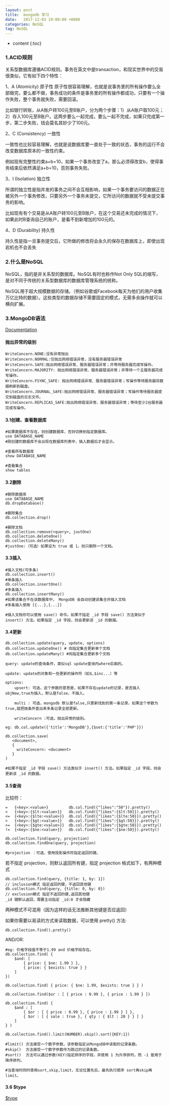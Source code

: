 ```yaml
---
layout: post
title:  mongodb 学习
date:   2017-12-03 19:00:00 +0800
categories: NoSQL
tag: NoSQL
---
```


* content
{:toc}

### 1.ACID规则

关系型数据库遵循ACID规则。事务在英文中是transaction，和现实世界中的交易很类似，它有如下四个特性：

1、A (Atomicity) 原子性
原子性很容易理解，也就是说事务里的所有操作要么全部做完，要么都不做，事务成功的条件是事务里的所有操作都成功，只要有一个操作失败，整个事务就失败，需要回滚。

比如银行转账，从A账户转100元至B账户，分为两个步骤：1）从A账户取100元；2）存入100元至B账户。这两步要么一起完成，要么一起不完成，如果只完成第一步，第二步失败，钱会莫名其妙少了100元。

2、C (Consistency) 一致性

一致性也比较容易理解，也就是说数据库要一直处于一致的状态，事务的运行不会改变数据库原本的一致性约束。

例如现有完整性约束a+b=10，如果一个事务改变了a，那么必须得改变b，使得事务结束后依然满足a+b=10，否则事务失败。

3、I (Isolation) 独立性

所谓的独立性是指并发的事务之间不会互相影响，如果一个事务要访问的数据正在被另外一个事务修改，只要另外一个事务未提交，它所访问的数据就不受未提交事务的影响。

比如现有有个交易是从A账户转100元至B账户，在这个交易还未完成的情况下，如果此时B查询自己的账户，是看不到新增加的100元的。

4、D (Durability) 持久性

持久性是指一旦事务提交后，它所做的修改将会永久的保存在数据库上，即使出现宕机也不会丢失

### 2.什么是NoSQL

NoSQL，指的是非关系型的数据库。NoSQL有时也称作Not Only SQL的缩写，是对不同于传统的关系型数据库的数据库管理系统的统称。

NoSQL用于超大规模数据的存储。（例如谷歌或Facebook每天为他们的用户收集万亿比特的数据）。这些类型的数据存储不需要固定的模式，无需多余操作就可以横向扩展。

### 3.MongoDB语法

[Documentation](https://docs.mongodb.com/manual/reference/method/db.collection.drop/index.html)

#### 抛出异常的级别

```
WriteConcern.NONE:没有异常抛出
WriteConcern.NORMAL:仅抛出网络错误异常，没有服务器错误异常
WriteConcern.SAFE:抛出网络错误异常、服务器错误异常；并等待服务器完成写操作。
WriteConcern.MAJORITY: 抛出网络错误异常、服务器错误异常；并等待一个主服务器完成写操作。
WriteConcern.FSYNC_SAFE: 抛出网络错误异常、服务器错误异常；写操作等待服务器将数据刷新到磁盘。
WriteConcern.JOURNAL_SAFE:抛出网络错误异常、服务器错误异常；写操作等待服务器提交到磁盘的日志文件。
WriteConcern.REPLICAS_SAFE:抛出网络错误异常、服务器错误异常；等待至少2台服务器完成写操作。
```

#### 3.1创建、查看数据库

	#如果数据库不存在，则创建数据库，否则切换到指定数据库。
	use DATABASE_NAME 
	#刚创建的数据库不会出现在数据库列表中，插入数据后才会显示。

	#查看所有数据库
	show DATABASE_NAME

	#查看集合
	show tables

#### 3.2删除

```
#删除数据库
use DATABASE_NAME
db.dropDatabase()

#删除集合
db.collection.drop()

#删除文档
db.collection.remove(<query>, justOne)
db.collection.deleteOne()
db.collection.deleteMany()
#justOne:（可选）如果设为 true 或 1，则只删除一个文档。
```

#### 3.3插入

	#插入文档(可多条)
	db.collection.insert()
	#单条插入
	db.collection.insertOne()
	#多条插入
	db.collection.insertMany()
	#如果该集合不在该数据库中， MongoDB 会自动创建该集合并插入文档
	#多条插入使用 [{...},{...}]

	#插入文档你可以使用 save() 命令。如果不指定 _id 字段 save() 方法类似于 insert() 方法。如果指定 _id 字段，则会更新该 _id 的数据。

#### 3.4更新

```
db.collection.update(query, update, options)
db.collection.updateOne() # 向指定集合更新单个文档
db.collection.updateMany() #向指定集合更新多个文档

query: update的查询条件，类似sql update查询内where后面的。

update: update的对象和一些更新的操作符（如$,$inc...）等

options:
	upsert: 可选，这个参数的意思是，如果不存在update的记录，是否插入objNew,true为插入，默认是false，不插入。

	multi : 可选，mongodb 默认是false,只更新找到的第一条记录，如果这个参数为true,就把按条件查出来多条记录全部更新。

	writeConcern :可选，抛出异常的级别。

eg: db.col.update({'title':'MongoDB'},{$set:{'title':'PHP'}})
```

```
db.collection.save(
   <document>,
   {
     writeConcern: <document>
   }
)

#如果不指定 _id 字段 save() 方法类似于 insert() 方法。如果指定 _id 字段，则会更新该 _id 的数据。
```

#### 3.5查询

比较符：

```
=	{<key>:<value>}			db.col.find({"likes":"50"}).pretty()	
<	{<key>:{$lt:<value>}}	db.col.find({"likes":{$lt:50}}).pretty()
<=	{<key>:{$lte:<value>}}	db.col.find({"likes":{$lte:50}}).pretty()
>	{<key>:{$gt:<value>}}	db.col.find({"likes":{$gt:50}}).pretty()	
>=	{<key>:{$gte:<value>}}	db.col.find({"likes":{$gte:50}}).pretty()
!=	{<key>:{$ne:<value>}}	db.col.find({"likes":{$ne:50}}).pretty()
```

```
db.collection.find(query, projection)
db.collection.findOne(query, projection)

#projection ：可选，使用投影操作符指定返回的键。
```

若不指定 projection，则默认返回所有键，指定 projection 格式如下，有两种模式

	db.collection.find(query, {title: 1, by: 1}) 
	// inclusion模式 指定返回的键，不返回其他键
	db.collection.find(query, {title: 0, by: 0}) 
	// exclusion模式 指定不返回的键,返回其他键
	_id 键默认返回，需要主动指定 _id:0 才会隐藏

两种模式不可混用（因为这样的话无法推断其他键是否应返回）

如果你需要以易读的方式来读取数据，可以使用 pretty() 方法:

	db.collection.find().pretty()

AND/OR:

```
#eg: 价格字段值不等于1.99 and 价格字段存在。
db.collection.find( { 
	$and: [ 
		{ price: { $ne: 1.99 } }, 
		{ price: { $exists: true } } 
	] 
})

db.collection.find( { price: { $ne: 1.99, $exists: true } } )

db.collection.find($or : [ { price : 0.99 }, { price : 1.99 } ])

db.collection.find( {
    $and : [
        { $or : [ { price : 0.99 }, { price : 1.99 } ] },
        { $or : [ { sale : true }, { qty : { $lt : 20 } } ] }
    ]
} )
```

```
db.collection.find().limit(NUMBER).skip().sort({KEY:1})

#limit() 方法接受一个数字参数，该参数指定从MongoDB中读取的记录条数。
#skip()  方法接受一个数字参数作为跳过的记录条数。
#sort()  方法可以通过参数(KEY)指定排序的字段，并使用 1 为升序排列，而 -1 是用于降序排列。

#当查询时同时使用sort,skip,limit，无论位置先后，最先执行顺序 sort再skip再limit。
```

#### 3.6 $type

[$type](https://docs.mongodb.com/manual/reference/operator/query/type/index.html#available-types)